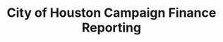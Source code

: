 ---
schema: default
title: City of Houston Campaign Finance Reporting
organization: City of Houston
notes: "Three datasets containing self-reported campaign finance data from candidates, office holders, and special purpose committees for the City of Houston. Data covers from 2007-2017.<br /><br />
A more complete description of the three datasets is provided in the description document, and the metadata document contains descriptions of each column."
resources:
  - name: Description
    url: >-
     https://opendatahouston.s3.amazonaws.com/2015-05-11T20:38:23.834Z/city-of-houston-campaign-finance-datasets-description.docx
    format: docx
  - name: Metadata
    url: >-
      https://opendatahouston.s3.amazonaws.com/2015-05-11T20:42:41.024Z/city-of-houston-campaign-finance-datasets-metadata.xlsx
    format: xlsx
  - name: Cover Sheets
    url: >-
      https://s3.amazonaws.com/opendatahouston/CampainFinance_2017-10-27T08%3A31%3A12.895Z/Campaign+Finance+Reports+Coversheet.csv
    format: csv
  - name: Transactions
    url: >-
      https://s3.amazonaws.com/opendatahouston/CampainFinance_2017-10-27T08%3A31%3A12.895Z/Campaign+Finance+Reports+Transactions.csv
    format: csv
  - name: Out-of-State Travel
    url: >-
      https://s3.amazonaws.com/opendatahouston/CampainFinance_2017-10-27T08%3A31%3A12.895Z/Campaign+Finance+Report+Out-of-State+Travel+(Schedule+T).csv
    format: csv
license: 'Public Domain'
category:
  - Elections / Politics
maintainer: Ben Fogarty
maintainer_email: ben.t.fogarty@gmail.com
---